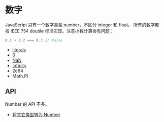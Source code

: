 # 数字

JavaScript 只有一个数字类型 number，不区分 integer 和 float。
所有的数字都按 IEEE 754 double 标准实现。注意小数计算会有问题：

```js
0.1 + 0.2 === 0.3 // false
```

- [literals](literals.md)
- [0](zero.md)
- [NaN](nan.md)
- [Infinity](infinity.md)
- 2e64
- Math.PI

## API

Number 的 API 不多。

- [将其它类型转为 Number](conversion.md)
